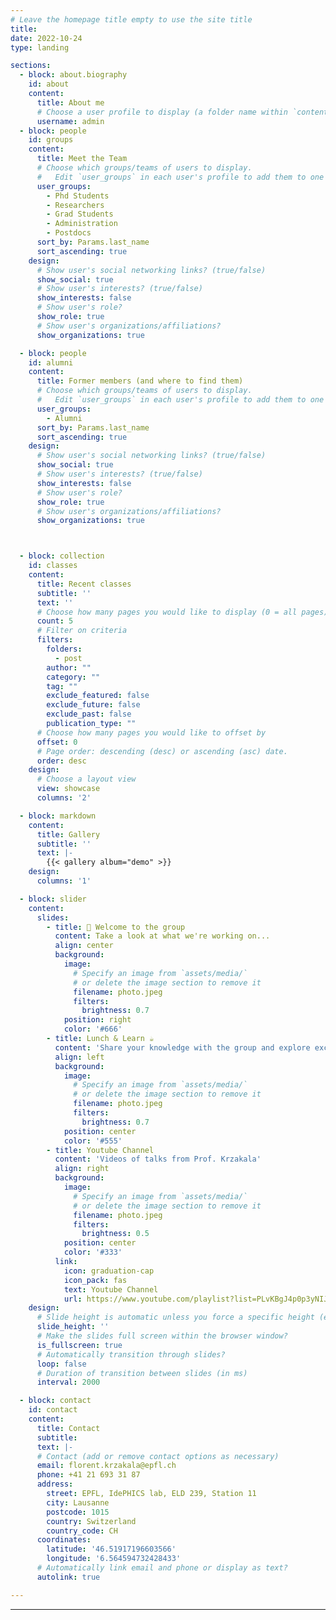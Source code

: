 ```yaml
---
# Leave the homepage title empty to use the site title
title:
date: 2022-10-24
type: landing

sections:
  - block: about.biography
    id: about
    content:
      title: About me
      # Choose a user profile to display (a folder name within `content/authors/`)
      username: admin
  - block: people
    id: groups
    content:
      title: Meet the Team
      # Choose which groups/teams of users to display.
      #   Edit `user_groups` in each user's profile to add them to one or more of these groups.
      user_groups:
        - Phd Students
        - Researchers
        - Grad Students
        - Administration
        - Postdocs
      sort_by: Params.last_name
      sort_ascending: true
    design:
      # Show user's social networking links? (true/false)
      show_social: true
      # Show user's interests? (true/false)
      show_interests: false
      # Show user's role?
      show_role: true
      # Show user's organizations/affiliations?
      show_organizations: true

  - block: people
    id: alumni
    content:
      title: Former members (and where to find them)
      # Choose which groups/teams of users to display.
      #   Edit `user_groups` in each user's profile to add them to one or more of these groups.
      user_groups:
        - Alumni
      sort_by: Params.last_name
      sort_ascending: true
    design:
      # Show user's social networking links? (true/false)
      show_social: true
      # Show user's interests? (true/false)
      show_interests: false
      # Show user's role?
      show_role: true
      # Show user's organizations/affiliations?
      show_organizations: true



  - block: collection
    id: classes
    content:
      title: Recent classes
      subtitle: ''
      text: ''
      # Choose how many pages you would like to display (0 = all pages)
      count: 5
      # Filter on criteria
      filters:
        folders:
          - post
        author: ""
        category: ""
        tag: ""
        exclude_featured: false
        exclude_future: false
        exclude_past: false
        publication_type: ""
      # Choose how many pages you would like to offset by
      offset: 0
      # Page order: descending (desc) or ascending (asc) date.
      order: desc
    design:
      # Choose a layout view
      view: showcase
      columns: '2'

  - block: markdown
    content:
      title: Gallery
      subtitle: ''
      text: |-
        {{< gallery album="demo" >}}
    design:
      columns: '1'

  - block: slider
    content:
      slides:
        - title: 👋 Welcome to the group
          content: Take a look at what we're working on...
          align: center
          background:
            image:
              # Specify an image from `assets/media/`
              # or delete the image section to remove it
              filename: photo.jpeg
              filters:
                brightness: 0.7
            position: right
            color: '#666'
        - title: Lunch & Learn ☕️
          content: 'Share your knowledge with the group and explore exciting new topics together!'
          align: left
          background:
            image:
              # Specify an image from `assets/media/`
              # or delete the image section to remove it
              filename: photo.jpeg
              filters:
                brightness: 0.7
            position: center
            color: '#555'
        - title: Youtube Channel
          content: 'Videos of talks from Prof. Krzakala'
          align: right
          background:
            image:
              # Specify an image from `assets/media/`
              # or delete the image section to remove it
              filename: photo.jpeg
              filters:
                brightness: 0.5
            position: center
            color: '#333'
          link:
            icon: graduation-cap
            icon_pack: fas
            text: Youtube Channel
            url: https://www.youtube.com/playlist?list=PLvKBgJ4p0p3yNIJfnNx0BA4EKAHg3eOT-
    design:
      # Slide height is automatic unless you force a specific height (e.g. '400px')
      slide_height: ''
      # Make the slides full screen within the browser window?
      is_fullscreen: true
      # Automatically transition through slides?
      loop: false
      # Duration of transition between slides (in ms)
      interval: 2000

  - block: contact
    id: contact
    content:
      title: Contact
      subtitle:
      text: |-
      # Contact (add or remove contact options as necessary)
      email: florent.krzakala@epfl.ch
      phone: +41 21 693 31 87
      address:
        street: EPFL, IdePHICS lab, ELD 239, Station 11
        city: Lausanne
        postcode: 1015
        country: Switzerland
        country_code: CH
      coordinates:
        latitude: '46.51917196603566'
        longitude: '6.564594732428433'
      # Automatically link email and phone or display as text?
      autolink: true

---
```


---
